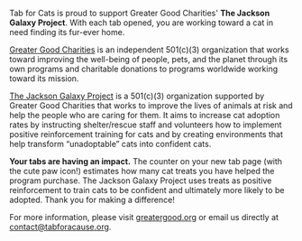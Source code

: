 Tab for Cats is proud to support Greater Good Charities' **The Jackson Galaxy Project**. With each tab opened, you are working toward a cat in need finding its fur-ever home.

[Greater Good Charities](https://greatergood.org/about-us) is an independent 501(c)(3) organization that works toward improving the well-being of people, pets, and the planet through its own programs and charitable donations to programs worldwide working toward its mission.

[The Jackson Galaxy Project](https://greatergood.org/jackson-galaxy) is a 501(c)(3) organization supported by Greater Good Charities that works to improve the lives of animals at risk and help the people who are caring for them. It aims to increase cat adoption rates by instructing shelter/rescue staff and volunteers how to implement positive reinforcement training for cats and by creating environments that help transform “unadoptable” cats into confident cats.

**Your tabs are having an impact.** The counter on your new tab page (with the cute paw icon!) estimates how many cat treats you have helped the program purchase. The Jackson Galaxy Project uses treats as positive reinforcement to train cats to be confident and ultimately more likely to be adopted. Thank you for making a difference!

For more information, please visit [greatergood.org](https://greatergood.org) or email us directly at contact@tabforacause.org.

